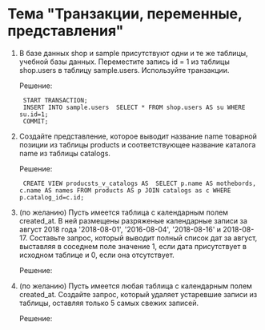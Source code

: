 # Тема "Транзакции, переменные, представления"

1. В базе данных shop и sample присутствуют одни и те же таблицы, учебной базы данных. Переместите запись id = 1 из таблицы shop.users в таблицу sample.users. Используйте транзакции.

    Решение:
        
        START TRANSACTION;
        INSERT INTO sample.users  SELECT * FROM shop.users AS su WHERE su.id=1;
        COMMIT;

2. Создайте представление, которое выводит название name товарной позиции из таблицы products и соответствующее название каталога name из таблицы catalogs.

    Решение:
 
        CREATE VIEW producsts_v_catalogs AS  SELECT p.name AS mothebords, c.name AS names FROM products AS p JOIN catalogs as c WHERE p.catalog_id=c.id;

3. (по желанию) Пусть имеется таблица с календарным полем created_at. 
   В ней размещены разряженые календарные записи за август 2018 года '2018-08-01', '2016-08-04', '2018-08-16' и 2018-08-17. Составьте запрос, 
   который выводит полный список дат за август, выставляя в соседнем поле значение 1, если дата присутствует в исходном таблице и 0, если она отсутствует.

    Решение:

4. (по желанию) Пусть имеется любая таблица с календарным полем created_at. Создайте запрос, который удаляет устаревшие записи из таблицы, оставляя только 5 самых свежих записей.

    Решение:


